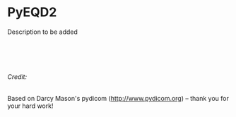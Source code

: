 


# PyEQD2
Description to be added

<br />
<br />
<br />


###### Credit: 
Based on Darcy Mason's pydicom (http://www.pydicom.org) – thank you for your hard work!
